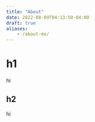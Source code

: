 ```yaml
---
title: "About"
date: 2022-08-09T04:13:50-04:00
draft: true
aliases:
    - /about-me/
---
```

# h1
hi
## h2
hi
